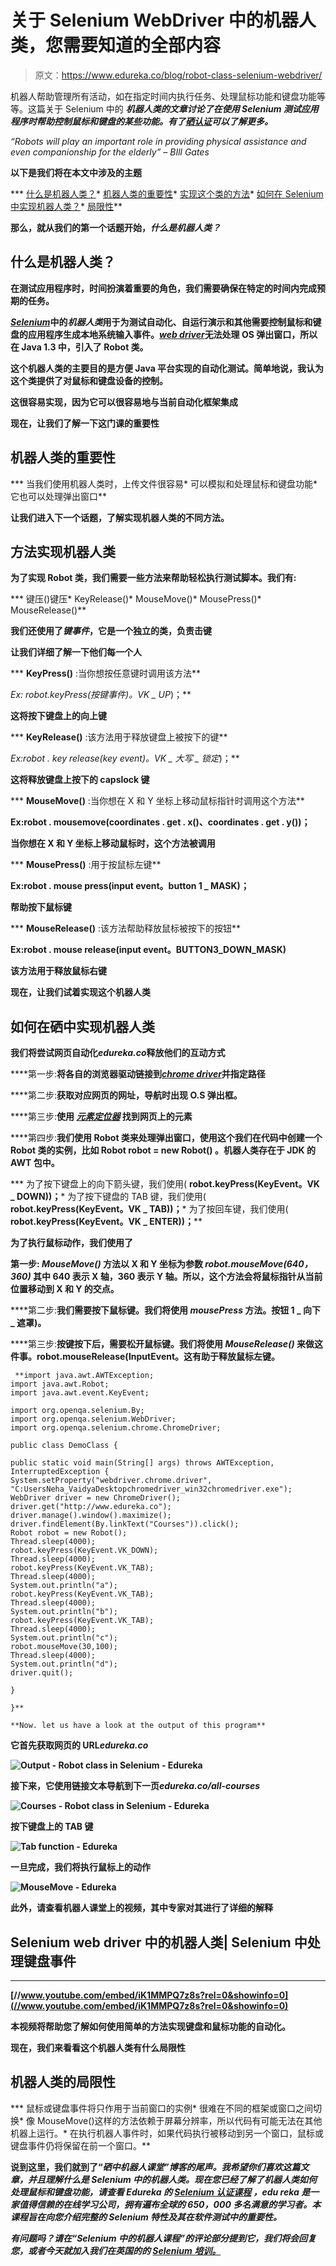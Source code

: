 # 关于 Selenium WebDriver 中的机器人类，您需要知道的全部内容

> 原文：<https://www.edureka.co/blog/robot-class-selenium-webdriver/>

机器人帮助管理所有活动，如在指定时间内执行任务、处理鼠标功能和键盘功能等等。这篇关于 Selenium 中的 ***机器人类的文章讨论了在使用 Selenium 测试应用程序时帮助控制鼠标和键盘的某些功能。有了[硒认证](https://www.edureka.co/selenium-certification-training)可以了解更多。***

*“Robots will play an important role in providing physical assistance and even companionship for the elderly” – BIll Gates*

**以下是我们将在本文中涉及的主题**

***   [什么是机器人类？](#What_is_a_Robot_class?)*   [机器人类的重要性](#Importance_of_Robot_class)*   [实现这个类的方法](#Methods_to_implement_the_robot_class)*   [如何在 Selenium 中实现机器人类？](#How_to_implement_the_Robot_class_in_Selenium?)*   [局限性](#Limitations)**

**那么，就从我们的第一个话题开始，*什么是机器人类？***

## ****什么是机器人类？****

**在测试应用程序时，时间扮演着重要的角色，我们需要确保在特定的时间内完成预期的任务。**

**[***Selenium***](https://www.edureka.co/blog/what-is-selenium/)中的*机器人类*用于为测试自动化、自运行演示和其他需要控制鼠标和键盘的应用程序生成本地系统输入事件。[***web driver***](https://www.edureka.co/blog/selenium-webdriver-architecture/)无法处理 OS 弹出窗口，所以在 Java 1.3 中，引入了 Robot 类。**

**这个机器人类的主要目的是方便 Java 平台实现的自动化测试[](https://www.edureka.co/blog/selenium-tutorial)。简单地说，我认为这个类提供了对鼠标和键盘设备的控制。**

**这很容易实现，因为它可以很容易地与当前自动化框架集成**

**现在，让我们了解一下这门课的重要性**

## ****机器人类的重要性****

***   当我们使用机器人类时，上传文件很容易*   可以模拟和处理鼠标和键盘功能*   它也可以处理弹出窗口**

**让我们进入下一个话题，了解实现机器人类的不同方法。**

## ****方法实现机器人类****

**为了实现 Robot 类，我们需要一些方法来帮助轻松执行测试脚本。我们有:**

***   键压()键压*   KeyRelease()*   MouseMove()*   MousePress()*   MouseRelease()**

**我们还使用了*键事件*，它是一个独立的类，负责击键**

**让我们详细了解一下他们每一个人**

***   **KeyPress()** :当你想按任意键时调用该方法**

**Ex: robot.keyPress(按键事件*)。VK _ UP*)；**

**这将按下键盘上的向上键**

***   **KeyRelease()** :该方法用于释放键盘上被按下的键**

**Ex:robot . key release(key event*)。VK _ 大写 _ 锁定*)；**

**这将释放键盘上按下的 capslock 键**

***   **MouseMove()** :当你想在 X 和 Y 坐标上移动鼠标指针时调用这个方法**

**Ex:robot . mousemove(coordinates . get . x()、coordinates . get . y())；**

**当你想在 X 和 Y 坐标上移动鼠标时，这个方法被调用**

***   **MousePress()** :用于按鼠标左键**

**Ex:robot . mouse press(input event。button 1 _ MASK)；**

**帮助按下鼠标键**

***   **MouseRelease()** :该方法帮助释放鼠标被按下的按钮**

**Ex:robot . mouse release(input event。BUTTON3_DOWN_MASK)**

**该方法用于释放鼠标右键**

**现在，让我们试着实现这个机器人类**

## ****如何在硒中实现机器人类****

**我们将尝试网页自动化*edureka.co*释放他们的互动方式**

****第一步:**将各自的浏览器驱动链接到[***chrome driver***](https://www.edureka.co/blog/selenium-chromedriver-and-geckodriver/)并指定路径**

****第二步:**获取对应网页的网址，导航时出现 O.S 弹出框。**

****第三步:**使用 [***元素定位器***](https://www.edureka.co/blog/locators-in-selenium/) 找到网页上的元素**

****第四步:**我们使用 Robot 类来处理弹出窗口，使用这个我们在代码中创建一个 Robot 类的实例，比如 **Robot robot = new Robot()** 。机器人类存在于 JDK 的 AWT 包中。**

***   为了按下键盘上的向下箭头键，我们使用( **robot.keyPress(KeyEvent。VK _ DOWN))；***   为了按下键盘的 TAB 键，我们使用( **robot.keyPress(KeyEvent。VK _ TAB))；***   为了按回车键，我们使用( **robot.keyPress(KeyEvent。VK _ ENTER))；****

**为了执行鼠标动作，我们使用了**

****第一步:** *MouseMove()* 方法以 X 和 Y 坐标为参数 *robot.mouseMove(640，360)* 其中 640 表示 X 轴，360 表示 Y 轴。所以，这个方法会将鼠标指针从当前位置移动到 X 和 Y 的交点。**

****第二步:**我们需要按下鼠标键。我们将使用 *mousePress* 方法。按钮 1 _ 向下 _ 遮罩)。**

****第三步:**按键按下后，需要松开鼠标键。我们将使用 *MouseRelease()* 来做这件事。robot.mouseRelease(InputEvent。这有助于释放鼠标左键。**

```
 **import java.awt.AWTException;
import java.awt.Robot;
import java.awt.event.KeyEvent;

import org.openqa.selenium.By;
import org.openqa.selenium.WebDriver;
import org.openqa.selenium.chrome.ChromeDriver;

public class DemoClass {

public static void main(String[] args) throws AWTException, InterruptedException {
System.setProperty("webdriver.chrome.driver", "C:UsersNeha_VaidyaDesktopchromedriver_win32chromedriver.exe");
WebDriver driver = new ChromeDriver();
driver.get("http://www.edureka.co");
driver.manage().window().maximize();
driver.findElement(By.linkText("Courses")).click();
Robot robot = new Robot();
Thread.sleep(4000);
robot.keyPress(KeyEvent.VK_DOWN);
Thread.sleep(4000);
robot.keyPress(KeyEvent.VK_TAB);
Thread.sleep(4000);
System.out.println("a");
robot.keyPress(KeyEvent.VK_TAB);
Thread.sleep(4000);
System.out.println("b");
robot.keyPress(KeyEvent.VK_TAB);
Thread.sleep(4000);
System.out.println("c");
robot.mouseMove(30,100);
Thread.sleep(4000);
System.out.println("d");
driver.quit();

}

}** 
```

```
**Now. let us have a look at the output of this program**
```

**它首先获取网页的 URL*edureka.co***

**![Output - Robot class in Selenium - Edureka](img/6f011e13f12e2351cafb5099710c077c.png)**

**接下来，它使用链接文本导航到下一页*edureka.co/all-courses***

**![Courses - Robot class in Selenium - Edureka](img/81fe2711278a09e0e8c9f66e3dfa6794.png)**

**按下键盘上的 TAB 键**

**![Tab function - Edureka](img/50a23a6c2cee0cb7ea88b5936c8e5ed1.png)**

**一旦完成，我们将执行鼠标上的动作**

**![MouseMove - Edureka](img/a4ff0a1893f937ec03d000f864515454.png)**

**此外，请查看机器人课堂上的视频，其中专家对其进行了详细的解释**

## ****Selenium web driver 中的机器人类| Selenium 中处理键盘事件****

****

**[//www.youtube.com/embed/iK1MMPQ7z8s?rel=0&showinfo=0](//www.youtube.com/embed/iK1MMPQ7z8s?rel=0&showinfo=0)**

**本视频将帮助您了解如何使用简单的方法实现键盘和鼠标功能的自动化。**

**现在，我们来看看这个机器人类有什么局限性**

## ****机器人类的局限性****

***   鼠标或键盘事件将只作用于当前窗口的实例*   很难在不同的框架或窗口之间切换*   像 MouseMove()这样的方法依赖于屏幕分辨率，所以代码有可能无法在其他机器上运行。*   在执行机器人事件时，如果代码执行被移动到另一个窗口，鼠标或键盘事件仍将保留在前一个窗口。**

**说到这里，我们就到了“*硒中机器人课堂”博客的尾声。我希望你们喜欢这篇文章，并且理解什么是 Selenium 中的机器人类。现在您已经了解了机器人类如何处理鼠标和键盘功能，请查看 Edureka 的 **[Selenium 认证课程](https://www.edureka.co/selenium-certification-training)** ，edu reka 是一家值得信赖的在线学习公司，拥有遍布全球的 650，000 多名满意的学习者。本课程旨在向您介绍完整的 Selenium 特性及其在软件测试中的重要性。***

***有问题吗？请在“Selenium 中的机器人课程”的评论部分提到它，我们将会回复您，或者今天就加入我们在英国的的 [Selenium 培训。](https://www.edureka.co/selenium-certification-training-uk)***